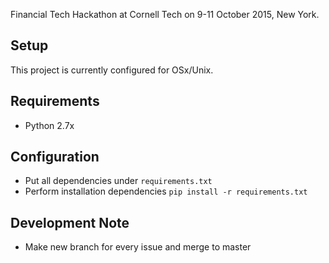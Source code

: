 Financial Tech Hackathon at Cornell Tech on 9-11 October 2015, New York.

## Setup
This project is currently configured for OSx/Unix.

## Requirements
- Python 2.7x

## Configuration
- Put all dependencies under `requirements.txt`
- Perform installation dependencies `pip install -r requirements.txt`

## Development Note
- Make new branch for every issue and merge to master
